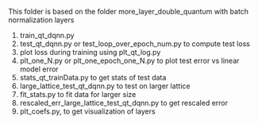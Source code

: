 This folder is based on the folder more_layer_double_quantum
with batch normalization layers

1. train_qt_dqnn.py
2. test_qt_dqnn.py or test_loop_over_epoch_num.py to compute test loss
3. plot loss during training using plt_qt_log.py
4. plt_one_N.py or plt_one_epoch_one_N.py to plot test error  vs linear model error
5. stats_qt_trainData.py to get stats of test data
6. large_lattice_test_qt_dqnn.py to test on larger lattice
7. fit_stats.py to fit data for larger size
8. rescaled_err_large_lattice_test_qt_dqnn.py to get rescaled error
9. plt_coefs.py, to get visualization of layers